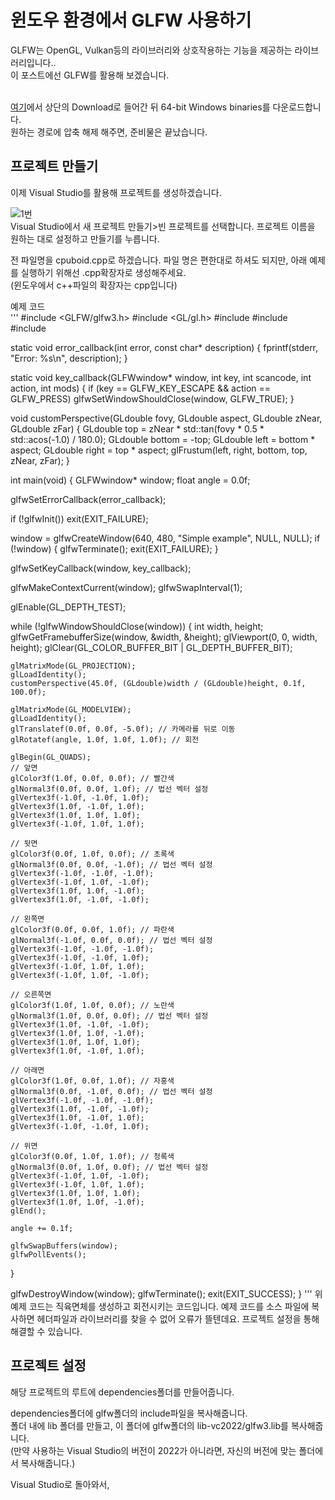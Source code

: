# 윈도우 환경에서 GLFW 사용하기
GLFW는 OpenGL, Vulkan등의 라이브러리와 상호작용하는 기능을 제공하는 라이브러리입니다..<br/>
이 포스트에선 GLFW를 활용해 보겠습니다.<br/><br/>

[여기](https://www.glfw.org/)에서 상단의 Download로 들어간 뒤 64-bit Windows binaries를 다운로드합니다.<br/>
원하는 경로에 압축 해제 해주면, 준비물은 끝났습니다.<br/>

## 프로젝트 만들기
이제 Visual Studio를 활용해 프로젝트를 생성하겠습니다.<br/>

![1번](../img/glfw/step1/png)<br/>
Visual Studio에서 새 프로젝트 만들기>빈 프로젝트를 선택합니다. 프로젝트 이름을 원하는 대로 설정하고 만들기를 누릅니다.<br/>

전 파일명을 cpuboid.cpp로 하겠습니다. 파일 명은 편한대로 하셔도 되지만, 아래 예제를 실행하기 위해선 .cpp확장자로 생성해주세요.<br/> (윈도우에서 c++파일의 확장자는 cpp입니다)<br/>
<!--[2번](../img/glfw/step2/png)-->
예제 코드<br/>
'''
#include <GLFW/glfw3.h>
#include <GL/gl.h>
#include <cmath>
#include <cstdlib>
#include <cstdio>

static void error_callback(int error, const char* description) {
  fprintf(stderr, "Error: %s\n", description);
}

static void key_callback(GLFWwindow* window, int key, int scancode, int action, int mods) {
  if (key == GLFW_KEY_ESCAPE && action == GLFW_PRESS)
    glfwSetWindowShouldClose(window, GLFW_TRUE);
}

void customPerspective(GLdouble fovy, GLdouble aspect, GLdouble zNear, GLdouble zFar) {
  GLdouble top = zNear * std::tan(fovy * 0.5 * std::acos(-1.0) / 180.0);
  GLdouble bottom = -top;
  GLdouble left = bottom * aspect;
  GLdouble right = top * aspect;
  glFrustum(left, right, bottom, top, zNear, zFar);
}

int main(void) {
  GLFWwindow* window;
  float angle = 0.0f;

  glfwSetErrorCallback(error_callback);

  if (!glfwInit())
    exit(EXIT_FAILURE);

  window = glfwCreateWindow(640, 480, "Simple example", NULL, NULL);
  if (!window) {
    glfwTerminate();
    exit(EXIT_FAILURE);
  }

  glfwSetKeyCallback(window, key_callback);

  glfwMakeContextCurrent(window);
  glfwSwapInterval(1);

  glEnable(GL_DEPTH_TEST);

  while (!glfwWindowShouldClose(window)) {
    int width, height;
    glfwGetFramebufferSize(window, &width, &height);
    glViewport(0, 0, width, height);
    glClear(GL_COLOR_BUFFER_BIT | GL_DEPTH_BUFFER_BIT);

    glMatrixMode(GL_PROJECTION);
    glLoadIdentity();
    customPerspective(45.0f, (GLdouble)width / (GLdouble)height, 0.1f, 100.0f);

    glMatrixMode(GL_MODELVIEW);
    glLoadIdentity();
    glTranslatef(0.0f, 0.0f, -5.0f); // 카메라를 뒤로 이동
    glRotatef(angle, 1.0f, 1.0f, 1.0f); // 회전

    glBegin(GL_QUADS);
    // 앞면
    glColor3f(1.0f, 0.0f, 0.0f); // 빨간색
    glNormal3f(0.0f, 0.0f, 1.0f); // 법선 벡터 설정
    glVertex3f(-1.0f, -1.0f, 1.0f);
    glVertex3f(1.0f, -1.0f, 1.0f);
    glVertex3f(1.0f, 1.0f, 1.0f);
    glVertex3f(-1.0f, 1.0f, 1.0f);

    // 뒷면
    glColor3f(0.0f, 1.0f, 0.0f); // 초록색
    glNormal3f(0.0f, 0.0f, -1.0f); // 법선 벡터 설정
    glVertex3f(-1.0f, -1.0f, -1.0f);
    glVertex3f(-1.0f, 1.0f, -1.0f);
    glVertex3f(1.0f, 1.0f, -1.0f);
    glVertex3f(1.0f, -1.0f, -1.0f);

    // 왼쪽면
    glColor3f(0.0f, 0.0f, 1.0f); // 파란색
    glNormal3f(-1.0f, 0.0f, 0.0f); // 법선 벡터 설정
    glVertex3f(-1.0f, -1.0f, -1.0f);
    glVertex3f(-1.0f, -1.0f, 1.0f);
    glVertex3f(-1.0f, 1.0f, 1.0f);
    glVertex3f(-1.0f, 1.0f, -1.0f);

    // 오른쪽면
    glColor3f(1.0f, 1.0f, 0.0f); // 노란색
    glNormal3f(1.0f, 0.0f, 0.0f); // 법선 벡터 설정
    glVertex3f(1.0f, -1.0f, -1.0f);
    glVertex3f(1.0f, 1.0f, -1.0f);
    glVertex3f(1.0f, 1.0f, 1.0f);
    glVertex3f(1.0f, -1.0f, 1.0f);

    // 아래면
    glColor3f(1.0f, 0.0f, 1.0f); // 자홍색
    glNormal3f(0.0f, -1.0f, 0.0f); // 법선 벡터 설정
    glVertex3f(-1.0f, -1.0f, -1.0f);
    glVertex3f(1.0f, -1.0f, -1.0f);
    glVertex3f(1.0f, -1.0f, 1.0f);
    glVertex3f(-1.0f, -1.0f, 1.0f);

    // 위면
    glColor3f(0.0f, 1.0f, 1.0f); // 청록색
    glNormal3f(0.0f, 1.0f, 0.0f); // 법선 벡터 설정
    glVertex3f(-1.0f, 1.0f, -1.0f);
    glVertex3f(-1.0f, 1.0f, 1.0f);
    glVertex3f(1.0f, 1.0f, 1.0f);
    glVertex3f(1.0f, 1.0f, -1.0f);
    glEnd();

    angle += 0.1f;

    glfwSwapBuffers(window);
    glfwPollEvents();
  }

  glfwDestroyWindow(window);
  glfwTerminate();
  exit(EXIT_SUCCESS);
}
'''
위 예제 코드는 직육면체를 생성하고 회전시키는 코드입니다. 예제 코드를 소스 파일에 복사하면 헤더파일과 라이브러리를 찾을 수 없어 오류가 뜰텐데요. 프로젝트 설정을 통해 해결할 수 있습니다.<br/>

## 프로젝트 설정


해당 프로젝트의 루트에 dependencies폴더를 만들어줍니다.<br/>

dependencies폴더에 glfw폴더의 include파일을 복사해줍니다.<br/>
폴더 내에 lib 폴더를 만들고, 이 폴더에 glfw폴더의 lib-vc2022/glfw3.lib를 복사해줍니다.<br/>
(만약 사용하는 Visual Studio의 버전이 2022가 아니라면, 자신의 버전에 맞는 폴더에서 복사해줍니다.)<br/>

Visual Studio로 돌아와서, 